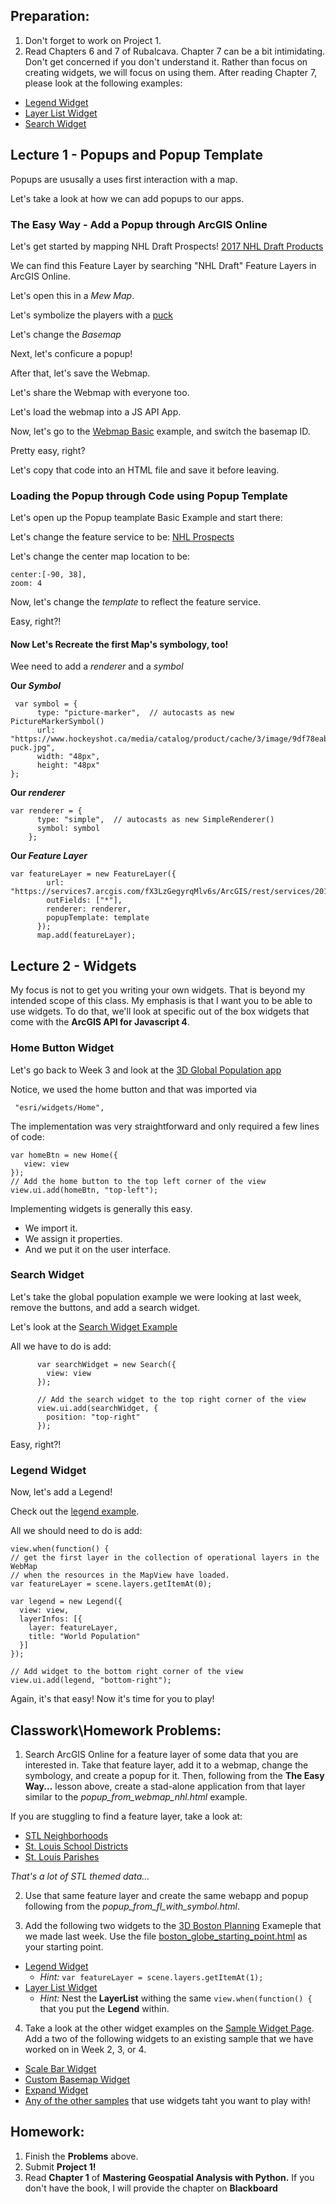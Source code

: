 ## Preparation: 
1. Don't forget to work on Project 1.
2. Read Chapters 6 and 7 of Rubalcava. Chapter 7 can be a bit intimidating. Don't get concerned if you don't understand it. Rather than focus on creating widgets, we will focus on using them. After reading Chapter 7, please look at the following examples:
- [Legend Widget](https://developers.arcgis.com/javascript/latest/sample-code/widgets-legend/index.html)
- [Layer List Widget](https://developers.arcgis.com/javascript/latest/sample-code/widgets-layerlist-actions/index.html)
- [Search Widget](https://developers.arcgis.com/javascript/latest/sample-code/widgets-search-3d/index.html)

## Lecture 1 - Popups and Popup Template
Popups are ususally a uses first interaction with a map.

Let's take a look at how we can add popups to our apps.

### The Easy Way - Add a Popup through ArcGIS Online
Let's get started by mapping NHL Draft Prospects!
[2017 NHL Draft Products](http://slustl.maps.arcgis.com/home/item.html?id=d071140cea6c44818fc19a583bebf716)

We can find this Feature Layer by searching "NHL Draft" Feature Layers in ArcGIS Online.

Let's open this in a *Mew Map*.

Let's symbolize the players with a [puck](https://www.hockeyshot.ca/media/catalog/product/cache/3/image/9df78eab33525d08d6e5fb8d27136e95/b/l/black-puck.jpg)

Let's change the *Basemap*

Next, let's conficure a popup!

After that, let's save the Webmap.

Let's share the Webmap with everyone too.

Let's load the webmap into a JS API App.

Now, let's go to the [Webmap Basic](https://developers.arcgis.com/javascript/latest/sample-code/webmap-basic/index.html) example, and switch the basemap ID.

Pretty easy, right?

Let's copy that code into an HTML file and save it before leaving.

### Loading the Popup through Code using Popup Template
Let's open up the Popup teamplate Basic Example and start there:

Let's change the feature service to be: [NHL Prospects](https://services7.arcgis.com/fX3LzGegyrqMlv6s/ArcGIS/rest/services/2017NHLDraftProspects/FeatureServer/0)

Let's change the center map location to be:
```
center:[-90, 38],
zoom: 4
```
Now, let's change the *template* to reflect the feature service.

Easy, right?!

#### Now Let's Recreate the first Map's symbology, too!

Wee need to add a *renderer* and a *symbol*

**Our *Symbol***
```
 var symbol = {
      type: "picture-marker",  // autocasts as new PictureMarkerSymbol()
      url: "https://www.hockeyshot.ca/media/catalog/product/cache/3/image/9df78eab33525d08d6e5fb8d27136e95/b/l/black-puck.jpg",
      width: "48px",
      height: "48px"
};
```
**Our *renderer***
```
var renderer = {
      type: "simple",  // autocasts as new SimpleRenderer()
      symbol: symbol
    };
```
**Our *Feature Layer***
```
var featureLayer = new FeatureLayer({
        url: "https://services7.arcgis.com/fX3LzGegyrqMlv6s/ArcGIS/rest/services/2017NHLDraftProspects/FeatureServer/0",
        outFields: ["*"],
        renderer: renderer,
        popupTemplate: template
      });
      map.add(featureLayer);
```

## Lecture 2 - Widgets
My focus is not to get you writing your own widgets. That is beyond my intended scope of this class. My emphasis is that I want you to be able to use widgets. To do that, we'll look at specific out of the box widgets that come with the **ArcGIS API for Javascript 4**.

### Home Button Widget
Let's go back to Week 3 and look at the [3D Global Population app](https://gbrunner.github.io/Advanced_Python_for_GIS_and_RS/Week%203/world_pop_3d_w_home.html)

Notice, we used the home button and that was imported via
```
 "esri/widgets/Home",
 ```
 
 The implementation was very straightforward and only required a few lines of code:
 ```
var homeBtn = new Home({
    view: view
});
// Add the home button to the top left corner of the view
view.ui.add(homeBtn, "top-left");
```

Implementing widgets is generally this easy. 
- We import it. 
- We assign it properties. 
- And we put it on the user interface.

### Search Widget
Let's take the global population example we were looking at last week, remove the buttons, and add a search widget.

Let's look at the [Search Widget Example](https://developers.arcgis.com/javascript/latest/sample-code/widgets-search-3d/index.html)

All we have to do is add:
```
	  var searchWidget = new Search({
        view: view
      });

      // Add the search widget to the top right corner of the view
      view.ui.add(searchWidget, {
        position: "top-right"
      });
```

Easy, right?!

### Legend Widget
Now, let's add a Legend!

Check out the [legend example](https://developers.arcgis.com/javascript/latest/sample-code/widgets-legend/index.html).

All we should need to do is add:
```
view.when(function() {
// get the first layer in the collection of operational layers in the WebMap
// when the resources in the MapView have loaded.
var featureLayer = scene.layers.getItemAt(0);

var legend = new Legend({
  view: view,
  layerInfos: [{
    layer: featureLayer,
    title: "World Population"
  }]
});

// Add widget to the bottom right corner of the view
view.ui.add(legend, "bottom-right");
```
Again, it's that easy! Now it's time for you to play!

## Classwork\Homework Problems:
1. Search ArcGIS Online for a feature layer of some data that you are interested in.  Take that feature layer, add it to a webmap, change the symbology, and create a popup for it. Then, following from the **The Easy Way...** lesson above, create a stad-alone application from that layer similar to the *popup_from_webmap_nhl.html* example.

If you are stuggling to find a feature layer, take a look at:
- [STL Neighborhoods](http://slustl.maps.arcgis.com/home/item.html?id=70fefcbe59ea421da9169a46b341dfa9)
- [St. Louis School Districts](http://slustl.maps.arcgis.com/home/item.html?id=cb8c591911fc4e3090b1371cb0f4ba87)
- [St. Louis Parishes](http://slustl.maps.arcgis.com/home/item.html?id=ebb8787f96424ea88649e228f2dcfef5)

*That's a lot of STL themed data...*

2. Use that same feature layer and create the same webapp and popup following from the *popup_from_fl_with_symbol.html*.

3. Add the following two widgets to the [3D Boston Planning](http://slustl.maps.arcgis.com/home/webscene/viewer.html?webscene=8046207c1c214b5587230f5e5f8efc77) Exameple that we made last week. Use the file [boston_globe_starting_point.html]() as your starting point.
- [Legend Widget](https://developers.arcgis.com/javascript/latest/sample-code/widgets-legend/index.html)
  - *Hint:* ```var featureLayer = scene.layers.getItemAt(1);```
- [Layer List Widget](https://developers.arcgis.com/javascript/latest/sample-code/widgets-layerlist/index.html)
  - *Hint:* Nest the **LayerList** withing the same ```view.when(function() {``` that you put the **Legend** within.

4. Take a look at the other widget examples on the [Sample Widget Page](https://developers.arcgis.com/javascript/latest/sample-code/index.html?search=Widget). Add a two of the following widgets to an existing sample that we have worked on in Week 2, 3, or 4.
- [Scale Bar Widget](https://developers.arcgis.com/javascript/latest/sample-code/widgets-scalebar/index.html)
- [Custom Basemap Widget](https://developers.arcgis.com/javascript/latest/sample-code/basemap-custom/index.html)
- [Expand Widget](https://developers.arcgis.com/javascript/latest/sample-code/widgets-expand/index.html)
- [Any of the other samples](https://developers.arcgis.com/javascript/latest/sample-code/index.html?search=Widget) that use widgets taht you want to play with!

## Homework:
1. Finish the **Problems** above.
2. Submit **Project 1!**
3. Read **Chapter 1** of **Mastering Geospatial Analysis with Python.** If you don't have the book, I will provide the chapter on **Blackboard**

